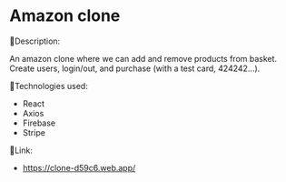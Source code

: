 # Amazon clone

:page_facing_up:Description:

 An amazon clone where we can add and remove products from basket. Create users, login/out, and purchase (with a test card, 424242...).


:wrench:Technologies used:

- React
- Axios
- Firebase
- Stripe



:link:Link:
- https://clone-d59c6.web.app/
